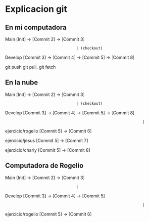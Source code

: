 # Explicacion git

## En mi computadora

Main    [Init] -> [Commit 2] -> [Commit 3]                  

                                    | (checkout)                

Develop                         [Commit 3]  ->  [Commit 4] -> [Commit 5]  ->  [Commit 8]


git push
git pull, git fetch


## En la nube

Main    [Init] -> [Commit 2] -> [Commit 3]                  

                                    | (checkout)                

Develop                         [Commit 3]  ->  [Commit 4] -> [Commit 5]  ->  [Commit 8]

                                                                  |

ejercicio/rogelio                                             [Commit 5]  ->  [Commit 6]


ejercicio/jesus                                               [Commit 5]  ->  [Commit 7]


ejercicio/charly                                              [Commit 5]  ->  [Commit 8]



## Computadora de Rogelio

Main    [Init] -> [Commit 2] -> [Commit 3]                    

                                    |                           

Develop                         [Commit 3]  ->  [Commit 4] -> [Commit 5] 

                                                                  |

ejercicio/rogelio                                             [Commit 5]  ->  [Commit 6]
